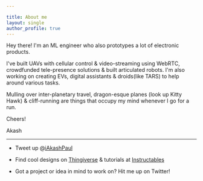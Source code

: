 ```yaml
---

title: About me
layout: single
author_profile: true
---
```

Hey there! I'm an ML engineer who also prototypes a lot of electronic products.

I've built UAVs with cellular control & video-streaming using WebRTC, crowdfunded tele-presence solutions & built articulated robots. I'm also working on creating EVs, digital assistants & droids(like TARS) to help around various tasks.


Mulling over inter-planetary travel, dragon-esque planes (look up Kitty Hawk) & cliff-running are things that occupy my mind whenever I go for a run.

Cheers!

Akash

---

- Tweet up @[iAkashPaul](https://twitter.com/iakashpaul) 

- Find cool designs on [Thingiverse]() & tutorials at [Instructables](http://www.instructables.com/member/iAkashPaul/?publicView=true)

- Got a project or idea in mind to work on? Hit me up on Twitter!

